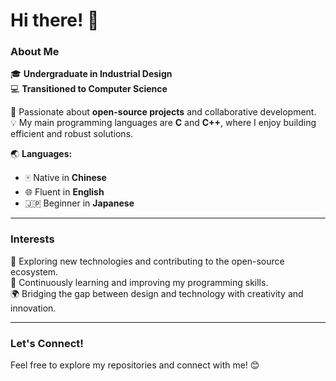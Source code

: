 # Hi there! 👋

### About Me  
🎓 **Undergraduate in Industrial Design**  
💻 **Transitioned to Computer Science**  

🔭 Passionate about **open-source projects** and collaborative development.  
💡 My main programming languages are **C** and **C++**, where I enjoy building efficient and robust solutions.  

🌏 **Languages:**  
- 🀄 Native in **Chinese**  
- 🌐 Fluent in **English**  
- 🇯🇵 Beginner in **Japanese**  

---

### Interests  
🌟 Exploring new technologies and contributing to the open-source ecosystem.  
📖 Continuously learning and improving my programming skills.  
🌍 Bridging the gap between design and technology with creativity and innovation.  

---

### Let's Connect!  
Feel free to explore my repositories and connect with me! 😊  
